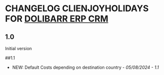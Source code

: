 # CHANGELOG CLIENJOYHOLIDAYS FOR [DOLIBARR ERP CRM](https://www.dolibarr.org)

## 1.0

Initial version

##1.1
- NEW: Default Costs depending on destination country - *05/08/2024 - 1.1*
